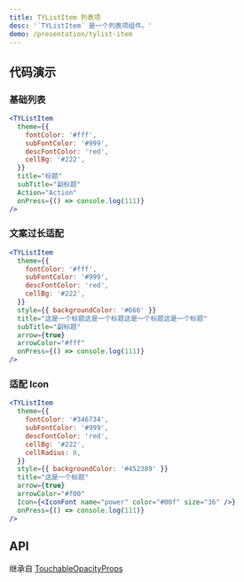 ```yaml
---
title: TYListItem 列表项
desc: '`TYListItem` 是一个列表项组件。'
demo: /presentation/tylist-item
---
```


## 代码演示

### 基础列表

```jsx
<TYListItem
  theme={{
    fontColor: '#fff',
    subFontColor: '#999',
    descFontColor: 'red',
    cellBg: '#222',
  }}
  title="标题"
  subTitle="副标题"
  Action="Action"
  onPress={() => console.log(111)}
/>
```

### 文案过长适配

```jsx
<TYListItem
  theme={{
    fontColor: '#fff',
    subFontColor: '#999',
    descFontColor: 'red',
    cellBg: '#222',
  }}
  style={{ backgroundColor: '#666' }}
  title="这是一个标题这是一个标题这是一个标题这是一个标题"
  subTitle="副标题"
  arrow={true}
  arrowColor="#fff"
  onPress={() => console.log(111)}
/>
```

### 适配 Icon

```jsx
<TYListItem
  theme={{
    fontColor: '#346734',
    subFontColor: '#999',
    descFontColor: 'red',
    cellBg: '#222',
    cellRadius: 8,
  }}
  style={{ backgroundColor: '#452389' }}
  title="这是一个标题"
  arrow={true}
  arrowColor="#f00"
  Icon={<IconFont name="power" color="#00f" size="36" />}
  onPress={() => console.log(111)}
/>
```

## API

继承自 [TouchableOpacityProps](https://reactnative.dev/docs/touchableopacity#props)

<API name="TYListItemProps" />
